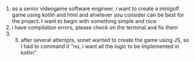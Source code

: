 1) as a senior videogame software engineer, i want to create a minigolf game using kotlin and html and ahwtever you consider can be best for the project. I want to begin with something simple and nice
2) i have compilation errors, please check on the terminal and fix them
3) 3) after several attempts, sonet wanted to create the game using JS, so I had to command it "no, i want all the logic to be implemented in kotlin"